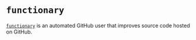 # `functionary`

[`functionary`](https://github.com/functionary) is an automated GitHub user that
improves source code hosted on GitHub.
